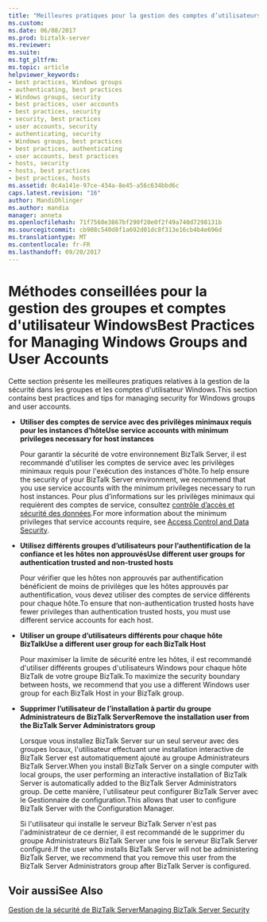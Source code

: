 ```yaml
---
title: "Meilleures pratiques pour la gestion des comptes d’utilisateurs et groupes Windows | Documents Microsoft"
ms.custom: 
ms.date: 06/08/2017
ms.prod: biztalk-server
ms.reviewer: 
ms.suite: 
ms.tgt_pltfrm: 
ms.topic: article
helpviewer_keywords:
- best practices, Windows groups
- authenticating, best practices
- Windows groups, security
- best practices, user accounts
- best practices, security
- security, best practices
- user accounts, security
- authenticating, security
- Windows groups, best practices
- best practices, authenticating
- user accounts, best practices
- hosts, security
- hosts, best practices
- best practices, hosts
ms.assetid: 0c4a141e-97ce-434a-8e45-a56c634bbd6c
caps.latest.revision: "16"
author: MandiOhlinger
ms.author: mandia
manager: anneta
ms.openlocfilehash: 71f7560e3867bf290f20e0f2f49a740d7298131b
ms.sourcegitcommit: cb908c540d8f1a692d01dc8f313e16cb4b4e696d
ms.translationtype: MT
ms.contentlocale: fr-FR
ms.lasthandoff: 09/20/2017
---
```

# <a name="best-practices-for-managing-windows-groups-and-user-accounts"></a><span data-ttu-id="49bd8-102">Méthodes conseillées pour la gestion des groupes et comptes d'utilisateur Windows</span><span class="sxs-lookup"><span data-stu-id="49bd8-102">Best Practices for Managing Windows Groups and User Accounts</span></span>
<span data-ttu-id="49bd8-103">Cette section présente les meilleures pratiques relatives à la gestion de la sécurité dans les groupes et les comptes d'utilisateur Windows.</span><span class="sxs-lookup"><span data-stu-id="49bd8-103">This section contains best practices and tips for managing security for Windows groups and user accounts.</span></span>  
  
-   <span data-ttu-id="49bd8-104">**Utiliser des comptes de service avec des privilèges minimaux requis pour les instances d’hôte**</span><span class="sxs-lookup"><span data-stu-id="49bd8-104">**Use service accounts with minimum privileges necessary for host instances**</span></span>  
  
     <span data-ttu-id="49bd8-105">Pour garantir la sécurité de votre environnement BizTalk Server, il est recommandé d'utiliser les comptes de service avec les privilèges minimaux requis pour l'exécution des instances d'hôte.</span><span class="sxs-lookup"><span data-stu-id="49bd8-105">To help ensure the security of your BizTalk Server environment, we recommend that you use service accounts with the minimum privileges necessary to run host instances.</span></span> <span data-ttu-id="49bd8-106">Pour plus d’informations sur les privilèges minimaux qui requièrent des comptes de service, consultez [contrôle d’accès et sécurité des données](../core/access-control-and-data-security.md).</span><span class="sxs-lookup"><span data-stu-id="49bd8-106">For more information about the minimum privileges that service accounts require, see [Access Control and Data Security](../core/access-control-and-data-security.md).</span></span>  
  
-   <span data-ttu-id="49bd8-107">**Utilisez différents groupes d’utilisateurs pour l’authentification de la confiance et les hôtes non approuvés**</span><span class="sxs-lookup"><span data-stu-id="49bd8-107">**Use different user groups for authentication trusted and non-trusted hosts**</span></span>  
  
     <span data-ttu-id="49bd8-108">Pour vérifier que les hôtes non approuvés par authentification bénéficient de moins de privilèges que les hôtes approuvés par authentification, vous devez utiliser des comptes de service différents pour chaque hôte.</span><span class="sxs-lookup"><span data-stu-id="49bd8-108">To ensure that non-authentication trusted hosts have fewer privileges than authentication trusted hosts, you must use different service accounts for each host.</span></span>  
  
-   <span data-ttu-id="49bd8-109">**Utiliser un groupe d’utilisateurs différents pour chaque hôte BizTalk**</span><span class="sxs-lookup"><span data-stu-id="49bd8-109">**Use a different user group for each BizTalk Host**</span></span>  
  
     <span data-ttu-id="49bd8-110">Pour maximiser la limite de sécurité entre les hôtes, il est recommandé d'utiliser différents groupes d'utilisateurs Windows pour chaque hôte BizTalk de votre groupe BizTalk.</span><span class="sxs-lookup"><span data-stu-id="49bd8-110">To maximize the security boundary between hosts, we recommend that you use a different Windows user group for each BizTalk Host in your BizTalk group.</span></span>  
  
-   <span data-ttu-id="49bd8-111">**Supprimer l’utilisateur de l’installation à partir du groupe Administrateurs de BizTalk Server**</span><span class="sxs-lookup"><span data-stu-id="49bd8-111">**Remove the installation user from the BizTalk Server Administrators group**</span></span>  
  
     <span data-ttu-id="49bd8-112">Lorsque vous installez BizTalk Server sur un seul serveur avec des groupes locaux, l'utilisateur effectuant une installation interactive de BizTalk Server est automatiquement ajouté au groupe Administrateurs BizTalk Server.</span><span class="sxs-lookup"><span data-stu-id="49bd8-112">When you install BizTalk Server on a single computer with local groups, the user performing an interactive installation of BizTalk Server is automatically added to the BizTalk Server Administrators group.</span></span> <span data-ttu-id="49bd8-113">De cette manière, l'utilisateur peut configurer BizTalk Server avec le Gestionnaire de configuration.</span><span class="sxs-lookup"><span data-stu-id="49bd8-113">This allows that user to configure BizTalk Server with the Configuration Manager.</span></span>  
  
     <span data-ttu-id="49bd8-114">Si l'utilisateur qui installe le serveur BizTalk Server n'est pas l'administrateur de ce dernier, il est recommandé de le supprimer du groupe Administrateurs BizTalk Server une fois le serveur BizTalk Server configuré.</span><span class="sxs-lookup"><span data-stu-id="49bd8-114">If the user who installs BizTalk Server will not be administering BizTalk Server, we recommend that you remove this user from the BizTalk Server Administrators group after BizTalk Server is configured.</span></span>  
  
## <a name="see-also"></a><span data-ttu-id="49bd8-115">Voir aussi</span><span class="sxs-lookup"><span data-stu-id="49bd8-115">See Also</span></span>  
 [<span data-ttu-id="49bd8-116">Gestion de la sécurité de BizTalk Server</span><span class="sxs-lookup"><span data-stu-id="49bd8-116">Managing BizTalk Server Security</span></span>](../core/managing-biztalk-server-security.md)